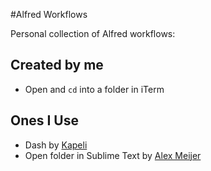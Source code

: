 #Alfred Workflows

Personal collection of Alfred workflows:

## Created by me
* Open and `cd` into a folder in iTerm

## Ones I Use
* Dash by [Kapeli](dash)
* Open folder in Sublime Text by [Alex Meijer](https://github.com/AMeijerNL/alfred-workflows)
